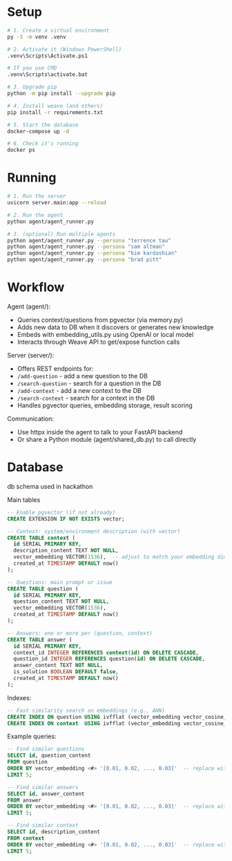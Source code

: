 

# Setup

```bash
# 1. Create a virtual environment
py -3 -m venv .venv

# 2. Activate it (Windows PowerShell)
.venv\Scripts\Activate.ps1

# If you use CMD
.venv\Scripts\activate.bat

# 3. Upgrade pip
python -m pip install --upgrade pip

# 4. Install weave (and others)
pip install -r requirements.txt

# 5. Start the database
docker-compose up -d

# 6. Check it's running
docker ps
```

# Running

```bash
# 1. Run the server
uvicorn server.main:app --reload

# 2. Run the agent
python agent/agent_runner.py

# 3. (optional) Run multiple agents
python agent/agent_runner.py --persona "terrence tau"
python agent/agent_runner.py --persona "sam altman"
python agent/agent_runner.py --persona "kim kardashian"
python agent/agent_runner.py --persona "brad pitt"
```

# Workflow

Agent (agent/):
- Queries context/questions from pgvector (via memory.py)
- Adds new data to DB when it discovers or generates new knowledge
- Embeds with embedding_utils.py using OpenAI or local model
- Interacts through Weave API to get/expose function calls

Server (server/):
- Offers REST endpoints for:
- `/add-question` - add a new question to the DB
- `/search-question` - search for a question in the DB
- `/add-context` - add a new context to the DB
- `/search-context` - search for a context in the DB
- Handles pgvector queries, embedding storage, result scoring

Communication:
- Use httpx inside the agent to talk to your FastAPI backend
- Or share a Python module (agent/shared_db.py) to call directly

# Database

db schema used in hackathon

Main tables

```sql
-- Enable pgvector (if not already)
CREATE EXTENSION IF NOT EXISTS vector;

-- Context: system/environment description (with vector)
CREATE TABLE context (
  id SERIAL PRIMARY KEY,
  description_content TEXT NOT NULL,
  vector_embedding VECTOR(1536),  -- adjust to match your embedding dimension
  created_at TIMESTAMP DEFAULT now()
);

-- Questions: main prompt or issue
CREATE TABLE question (
  id SERIAL PRIMARY KEY,
  question_content TEXT NOT NULL,
  vector_embedding VECTOR(1536),
  created_at TIMESTAMP DEFAULT now()
);

-- Answers: one or more per (question, context)
CREATE TABLE answer (
  id SERIAL PRIMARY KEY,
  context_id INTEGER REFERENCES context(id) ON DELETE CASCADE,
  question_id INTEGER REFERENCES question(id) ON DELETE CASCADE,
  answer_content TEXT NOT NULL,
  is_solution BOOLEAN DEFAULT false,
  created_at TIMESTAMP DEFAULT now()
);
```

Indexes:
```sql
-- Fast similarity search on embeddings (e.g., ANN)
CREATE INDEX ON question USING ivfflat (vector_embedding vector_cosine_ops) WITH (lists = 100);
CREATE INDEX ON context  USING ivfflat (vector_embedding vector_cosine_ops) WITH (lists = 100);
```

Example queries:

```sql
-- Find similar questions
SELECT id, question_content
FROM question
ORDER BY vector_embedding <#> '[0.01, 0.02, ..., 0.03]'  -- replace with real embedding
LIMIT 5;

-- Find similar answers
SELECT id, answer_content
FROM answer
ORDER BY vector_embedding <#> '[0.01, 0.02, ..., 0.03]'  -- replace with real embedding
LIMIT 5;

-- Find similar context
SELECT id, description_content
FROM context
ORDER BY vector_embedding <#> '[0.01, 0.02, ..., 0.03]'  -- replace with real embedding
LIMIT 5;
```
